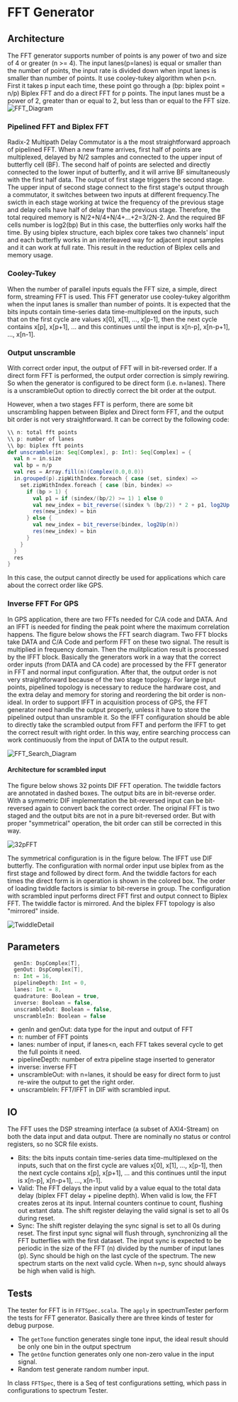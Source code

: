 # FFT Generator
## Architecture
The FFT generator supports number of points is any power of two and size of 4 or greater (n >= 4).
The input lanes(p=lanes) is equal or smaller than the number of points,
the input rate is divided down when input lanes is smaller than number of points.
It use cooley-tukey algorithm when p<n. First it takes p input each time, these point go through a (bp: biplex point = n/p) Biplex FFT and do a direct FFT for p points.
The input lanes must be a power of 2, greater than or equal to 2, but less than or equal to the FFT size.
![FFT_Diagram](pictures/fft/fft_diagram.png)

### Pipelined FFT and Biplex FFT
Radix-2 Multipath Delay Commutator is a the most straightforward approach of pipelined FFT. 
When a new frame arrives, first half of points are multiplexed, delayed by N/2 samples and connected to the upper input of butterfly cell (BF).
The second half of points are selected and directly connected to the lower input of butterfly, and it will arrive BF simultaneously with the first half data. 
The output of first stage triggers the second stage.
The upper input of second stage connect to the first stage's output through a commutator, it switches between two inputs at different frequency.The swicth in each stage working at twice the frequency of the previous stage and delay cells have half of delay than the previous stage.
Therefore, the total required memory is N/2+N/4+N/4+...+2=3/2N-2. And the required BF cells number is log2(bp)
But in this case, the butterflies only works half the time.
By using biplex structure, each biplex core takes two channels' input and each butterfly works in an interleaved way for adjacent input samples and it can work at full rate. This result in the reduction of Biplex cells and memory usage.

### Cooley-Tukey
When the number of parallel inputs equals the FFT size, a simple, direct form, streaming FFT is used.
This FFT generator use cooley-tukey algorithm when the input lanes is smaller than number of points.
It is expected that the bits inputs contain time-series data time-multiplexed on the inputs,
such that on the first cycle are values x[0], x[1], …, x[p-1], then the next cycle contains x[p], x[p+1], … and this continues until the input is x[n-p], x[n-p+1], …, x[n-1].

### Output unscramble
With correct order input, the output of FFT will in bit-reversed order. If a direct form FFT is performed, the output order correction is simply rewiring. So when the generator is configured to be direct form (i.e. n=lanes). There is a unscrambleOut option to directly correct the bit order at the output.

However, when a two stages FFT is perform, there are some bit unscrambling happen between Biplex and Direct form FFT, and the  output bit order is not very straightforward. It can be correct by the following code:

```scala
\\ n: total fft points
\\ p: number of lanes
\\ bp: biplex fft points
def unscramble(in: Seq[Complex], p: Int): Seq[Complex] = {
  val n = in.size
  val bp = n/p
  val res = Array.fill(n)(Complex(0.0,0.0))
  in.grouped(p).zipWithIndex.foreach { case (set, sindex) =>
    set.zipWithIndex.foreach { case (bin, bindex) =>
      if (bp > 1) {
        val p1 = if (sindex/(bp/2) >= 1) 1 else 0
        val new_index = bit_reverse((sindex % (bp/2)) * 2 + p1, log2Up(bp)) + bit_reverse(bindex, log2Up(n))
        res(new_index) = bin
      } else {
        val new_index = bit_reverse(bindex, log2Up(n))
        res(new_index) = bin
      }
    }
  }
  res
}
```
In this case, the output cannot directly be used for applications which care about the correct order like GPS. 

### Inverse FFT For GPS
In GPS application, there are two FFTs needed for C/A code and DATA. And an IFFT is needed for finding the peak point where the maximum correlation happens.
The figure below shows the FFT search diagram. Two FFT blocks take DATA and C/A Code and perform FFT on these two signal. The result is multiplied in frequency domain. Then the mulitplication result is proccessed by the IFFT block.
Basically the generators work in a way that the correct order inputs (from DATA and CA code) are processed by the FFT generator in FFT and normal input configuration. After that, the output order is not very straightforward because of the two stage topology.
For large input points, pipelined topology is necessary to reduce the hardware cost, and the extra delay and memory for storing and reordering the bit order is non-ideal.
In order to support IFFT in acquisition process of GPS, the FFT generator need handle the output properly, unless it have to store the pipelined output than unsramble it.
So the IFFT configuration should be able to directly take the scrambled output from FFT and perform the IFFT to get the correct result with right order.
In this way, entire searching proccess can work continuously from the input of DATA to the output result.

![FFT_Search_Diagram](pictures/fft/fft-search-diagram.png)

#### Architecture for scrambled input
The figure below shows 32 points DIF FFT operation. The twiddle factors are annotated in dashed boxes.
The output bits are in bit-reverse order. With a symmetric DIF implementation the bit-reversed input can be bit-reversed again to convert back the correct order. 
The original FFT is two staged and the output bits are not in a pure bit-reversed order. But with proper "symmetrical" operation, the bit order can still be corrected in this way.

![32pFFT](pictures/fft/fft32p.png)

The symmetrical configuration is in the figure below. The IFFT use DIF butterfly.
The configuration with normal order input use biplex from as the first stage and followed by direct form. And the twiddle factors for each times the direct form is in operation is shown in the colored box. The order of loading twiddle factors is simiar to bit-reverse in group.
The configuration with scrambled input performs direct FFT first and output connect to Biplex FFT. The twiddle factor is mirrored. And the biplex FFT topology is also "mirrored" inside. 

![TwiddleDetail](pictures/fft/twiddles_detail.png)

## Parameters
```scala
  genIn: DspComplex[T],
  genOut: DspComplex[T],
  n: Int = 16, 
  pipelineDepth: Int = 0,
  lanes: Int = 8,
  quadrature: Boolean = true,
  inverse: Boolean = false,
  unscrambleOut: Boolean = false,
  unscrambleIn: Boolean = false
 ```
 - genIn and genOut: data type for the input and output of FFT
 - n: number of FFT points
 - lanes: number of input, if lanes<n, each FFT takes several cycle to get the full points it need.
 - pipelineDepth: number of extra pipeline stage inserted to generator
 - inverse: inverse FFT
 - unscrambleOut: with n=lanes, it should be easy for direct form to just re-wire the output to get the right order.
 - unscrambleIn: FFT/IFFT in DIF with scrambled input.
 
## IO
The FFT uses the DSP streaming interface (a subset of AXI4-Stream) on both the data input and data output. There are nominally no status or control registers, so no SCR file exists.
- Bits: the bits inputs contain time-series data time-multiplexed on the inputs, such that on the first cycle are values x[0], x[1], …, x[p-1], then the next cycle contains x[p], x[p+1], … and this continues until the input is x[n-p], x[n-p+1], …, x[n-1]. 
- Valid: The FFT delays the input valid by a value equal to the total data delay (biplex FFT delay + pipeline depth). When valid is low, the FFT creates zeros at its input. Internal counters continue to count, flushing out extant data. The shift register delaying the valid signal is set to all 0s during reset.
- Sync: The shift register delaying the sync signal is set to all 0s during reset. The first input sync signal will flush through, synchronizing all the FFT butterflies with the first dataset. The input sync is expected to be periodic in the size of the FFT (n) divided by the number of input lanes (p). Sync should be high on the last cycle of the spectrum. The new spectrum starts on the next valid cycle. When n=p, sync should always be high when valid is high.

## Tests  
The tester for FFT is in `FFTSpec.scala`. The `apply` in spectrumTester perform the tests for FFT generator. Basically there are three kinds of tester for debug purpose.
- The `getTone` function generates single tone input, the ideal result should be only one bin in the output spectrum
- The `getOne` function generates only one non-zero value in the input signal.
- Random test generate random number input.

In class `FFTSpec`, there is a Seq of test configurations setting, which pass in configurations to spectrum Tester.

